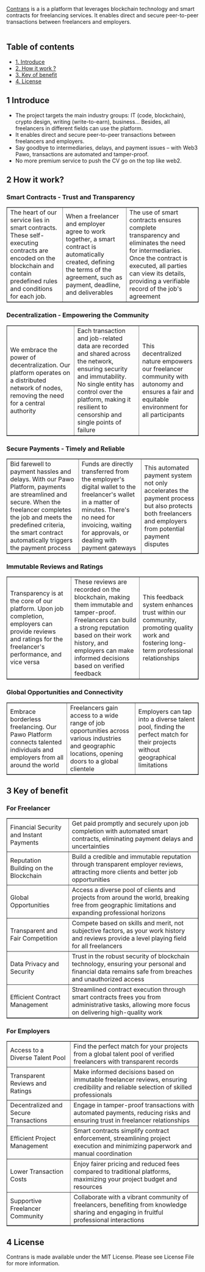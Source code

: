 

</a></p>

[Contrans]() is a is a platform that leverages blockchain technology and smart contracts for freelancing services. It enables direct and secure peer-to-peer transactions between freelancers and employers.

<table align="center">
	
</table>


## Table of contents
- [1. Introduce](#1-Introduce)
- [2. How it work ?](#2-How-it-work?)
- [3. Key of benefit](#3-Key-of-benefit)
- [4. License](#5-License)

## 1 Introduce

* The project targets the main industry groups: IT (code, blockchain), crypto design, writing (write-to-earn), business... Besides, all freelancers in different fields can use the platform.
* It enables direct and secure peer-to-peer transactions between freelancers and employers.
* Say goodbye to intermediaries, delays, and payment issues – with Web3 Pawo, transactions are automated and tamper-proof.
* No more premium service to push the CV go on the top like web2.

## 2 How it work?

### Smart Contracts - Trust and Transparency

<table border="1px solid white">
	<tr>
		<td>The heart of our service lies in smart contracts. These self-executing contracts are encoded on the blockchain and contain predefined rules and conditions for each job.</td>
        <td>When a freelancer and employer agree to work together, a smart contract is automatically created, defining the terms of the agreement, such as payment, deadline, and deliverables</td>
		<td>The use of smart contracts ensures complete transparency and eliminates the need for intermediaries. Once the contract is executed, all parties can view its details, providing a verifiable record of the job's agreement</td>
	</tr>
</table>

### Decentralization - Empowering the Community

<table border="1px solid white">
	<tr>
		<td>We embrace the power of decentralization. Our platform operates on a distributed network of nodes, removing the need for a central authority</td>
		<td>Each transaction and job-related data are recorded and shared across the network, ensuring security and immutability. No single entity has control over the platform, making it resilient to censorship and single points of failure</td>
		<td>This decentralized nature empowers our freelancer community with autonomy and ensures a fair and equitable environment for all participants</td>
	</tr>
</table>

### Secure Payments - Timely and Reliable

<table border="1px solid white">
	<tr>
		<td>Bid farewell to payment hassles and delays. With our Pawo Platform, payments are streamlined and secure. When the freelancer completes the job and meets the predefined criteria, the smart contract automatically triggers the payment process</td>
		<td>Funds are directly transferred from the employer's digital wallet to the freelancer's wallet in a matter of minutes. There's no need for invoicing, waiting for approvals, or dealing with payment gateways</td>
		<td>This automated payment system not only accelerates the payment process but also protects both freelancers and employers from potential payment disputes</td>
	</tr>
</table>

### Immutable Reviews and Ratings

<table border="1px solid white">
	<tr>
		<td>Transparency is at the core of our platform. Upon job completion, employers can provide reviews and ratings for the freelancer's performance, and vice versa</td>
		<td>These reviews are recorded on the blockchain, making them immutable and tamper-proof. Freelancers can build a strong reputation based on their work history, and employers can make informed decisions based on verified feedback</td>
		<td>This feedback system enhances trust within our community, promoting quality work and fostering long-term professional relationships</td>
	</tr>
</table>

### Global Opportunities and Connectivity

<table border="1px solid white">
	<tr>
		<td>Embrace borderless freelancing. Our Pawo Platform connects talented individuals and employers from all around the world</td>
		<td>Freelancers gain access to a wide range of job opportunities across various industries and geographic locations, opening doors to a global clientele</td>
		<td>Employers can tap into a diverse talent pool, finding the perfect match for their projects without geographical limitations</td>
	</tr>
</table>

## 3 Key of benefit

### For Freelancer

<table border="1px solid white">
	<tr>
		<td>Financial Security and Instant Payments</td>
		<td>Get paid promptly and securely upon job completion with automated smart contracts, eliminating payment delays and uncertainties</td>
	</tr>
	<tr>
		<td>Reputation Building on the Blockchain</td>
		<td>Build a credible and immutable reputation through transparent employer reviews, attracting more clients and better job opportunities</td>
	</tr>
	<tr>
		<td>Global Opportunities</td>
		<td>Access a diverse pool of clients and projects from around the world, breaking free from geographic limitations and expanding professional horizons</td>
	</tr>
	<tr>
		<td>Transparent and Fair Competition</td>
		<td>Compete based on skills and merit, not subjective factors, as your work history and reviews provide a level playing field for all freelancers</td>
	</tr>
	<tr>
		<td>Data Privacy and Security</td>
		<td>Trust in the robust security of blockchain technology, ensuring your personal and financial data remains safe from breaches and unauthorized access</td>
	</tr>
	<tr>
		<td>Efficient Contract Management</td>
		<td>Streamlined contract execution through smart contracts frees you from administrative tasks, allowing more focus on delivering high-quality work</td>
	</tr>
</table>

### For Employers

<table border="1px solid white">
	<tr>
		<td>Access to a Diverse Talent Pool</td>
		<td>Find the perfect match for your projects from a global talent pool of verified freelancers with transparent records</td>
	</tr>
	<tr>
		<td>Transparent Reviews and Ratings</td>
		<td>Make informed decisions based on immutable freelancer reviews, ensuring credibility and reliable selection of skilled professionals</td>
	</tr>
	<tr>
		<td>Decentralized and Secure Transactions</td>
		<td>Engage in tamper-proof transactions with automated payments, reducing risks and ensuring trust in freelancer relationships</td>
	</tr>
	<tr>
		<td>Efficient Project Management</td>
		<td>Smart contracts simplify contract enforcement, streamlining project execution and minimizing paperwork and manual coordination</td>
	</tr>
	<tr>
		<td>Lower Transaction Costs</td>
		<td>Enjoy fairer pricing and reduced fees compared to traditional platforms, maximizing your project budget and resources</td>
	</tr>
	<tr>
		<td>Supportive Freelancer Community</td>
		<td>Collaborate with a vibrant community of freelancers, benefiting from knowledge sharing and engaging in fruitful professional interactions</td>
	</tr>
</table>

## 4 License
Contrans is made available under the MIT License. Please see License File for more information.
